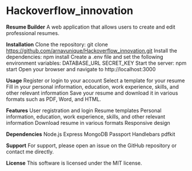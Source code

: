 # Hackoverflow_innovation
**Resume Builder**
A web application that allows users to create and edit professional resumes.

**Installation**
Clone the repository: git clone https://github.com/arnavunique/Hackoverflow_innovation.git
Install the dependencies: npm install
Create a .env file and set the following environment variables:
DATABASE_URL
SECRET_KEY
Start the server: npm start
Open your browser and navigate to http://localhost:3000

**Usage**
Register or login to your account
Select a template for your resume
Fill in your personal information, education, work experience, skills, and other relevant information
Save your resume and download it in various formats such as PDF, Word, and HTML.

**Features**
User registration and login
Resume templates
Personal information, education, work experience, skills, and other relevant information
Download resume in various formats
Responsive design

**Dependencies**
Node.js
Express
MongoDB
Passport
Handlebars
pdfkit

**Support**
For support, please open an issue on the GitHub repository or contact me directly.

**License**
This software is licensed under the MIT license.

